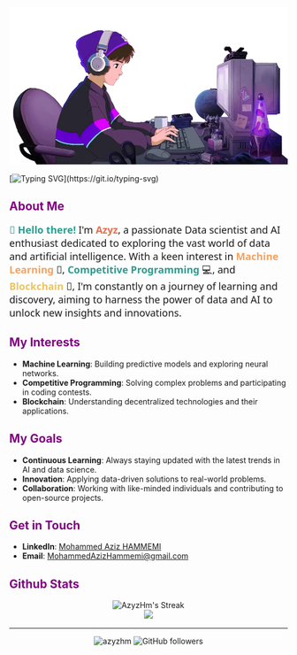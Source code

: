 <img src="assets/profile_header_2.gif" alt="github"/>


[![Typing SVG](https://readme-typing-svg.demolab.com?font=Fira+Code&size=30&pause=1000&center=true&vCenter=true&random=false&width=1000&height=100&color=800080&lines=Hi+%2C+I'm+Azyz;Data+Scientist;)](https://git.io/typing-svg)

## <span style="color: #800080;">About Me</span>

<p style="font-size:18px; font-family: 'Segoe UI', Tahoma, Geneva, Verdana, sans-serif; color: #0;">
    <strong style="color: #2A9D8F;">👋 Hello there!</strong> I'm <strong style="color: #E76F51;">Azyz</strong>, a passionate Data scientist and AI enthusiast dedicated to exploring the vast world of data and artificial intelligence. With a keen interest in <strong style="color: #F4A261;">Machine Learning</strong> 🤖, <strong style="color: #2A9D8F;">Competitive Programming</strong> 💻, and <strong style="color: #E9C46A;">Blockchain</strong> 🔗, I'm constantly on a journey of learning and discovery, aiming to harness the power of data and AI to unlock new insights and innovations.
</p>

## <span style="color: #800080;">My Interests</span>
- **Machine Learning**: Building predictive models and exploring neural networks.
- **Competitive Programming**: Solving complex problems and participating in coding contests.
- **Blockchain**: Understanding decentralized technologies and their applications.

## <span style="color: #800080;">My Goals</span>
- **Continuous Learning**: Always staying updated with the latest trends in AI and data science.
- **Innovation**: Applying data-driven solutions to real-world problems.
- **Collaboration**: Working with like-minded individuals and contributing to open-source projects.

## <span style="color: #800080;">Get in Touch</span>
- **LinkedIn**: [Mohammed Aziz HAMMEMI](https://www.linkedin.com/in/mohammed-aziz-hammemi-696b78263/)
- **Email**: [MohammedAzizHammemi@gmail.com](mailto:MohammedAzizHammemi@gmail.com)


## <span style="color: #800080;">Github Stats</span>
<div align="center">
  <img src="https://github-readme-streak-stats.herokuapp.com/?user=AzyzHm&theme=midnight-purple&hide_border=true" alt="AzyzHm's Streak" />
</div>

<div align="center">
  <img src="https://github-readme-stats-sigma-wine-92.vercel.app/api?username=AzyzHm&count_private=true&show_icons=true&hide_border=true&theme=midnight-purple" />

</div>

<hr>


<p align="center">
    <img src="https://komarev.com/ghpvc/?username=azyzhm&label=Profile%20views&color=800080&style=flat" alt="azyzhm" />
    <img src="https://img.shields.io/github/followers/azyzhm?label=Followers&style=social&color=800080" alt="GitHub followers" />
</p>